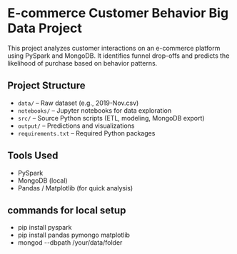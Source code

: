 # E-commerce Customer Behavior Big Data Project

This project analyzes customer interactions on an e-commerce platform using PySpark and MongoDB. It identifies funnel drop-offs and predicts the likelihood of purchase based on behavior patterns.

## Project Structure

- `data/` – Raw dataset (e.g., 2019-Nov.csv)
- `notebooks/` – Jupyter notebooks for data exploration
- `src/` – Source Python scripts (ETL, modeling, MongoDB export)
- `output/` – Predictions and visualizations
- `requirements.txt` – Required Python packages

## Tools Used

- PySpark
- MongoDB (local)
- Pandas / Matplotlib (for quick analysis)

## commands for local setup

- pip install pyspark
- pip install pandas pymongo matplotlib
- mongod --dbpath /your/data/folder

